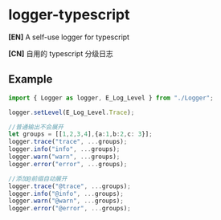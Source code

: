 # logger-typescript

**[EN]** A self-use logger for typescript

**[CN]** 自用的 typescript 分级日志

## Example

```typescript
import { Logger as logger, E_Log_Level } from "./Logger";

logger.setLevel(E_Log_Level.Trace);

//普通输出不会展开
let groups = [[1,2,3,4],{a:1,b:2,c: 3}];
logger.trace("trace", ...groups);
logger.info("info", ...groups);
logger.warn("warn", ...groups);
logger.error("error", ...groups);

//添加@前缀自动展开
logger.trace("@trace", ...groups);
logger.info("@info", ...groups);
logger.warn("@warn", ...groups);
logger.error("@error", ...groups);
```
